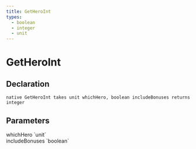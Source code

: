 ```yaml
---
title: GetHeroInt
types:
  - boolean
  - integer
  - unit
---
```


# GetHeroInt

## Declaration

```
native GetHeroInt takes unit whichHero, boolean includeBonuses returns integer
```

## Parameters
<dl>
  <dt>whichHero `unit`</dt>
  <dd></dd>

  <dt>includeBonuses `boolean`</dt>
  <dd></dd>
</dl>